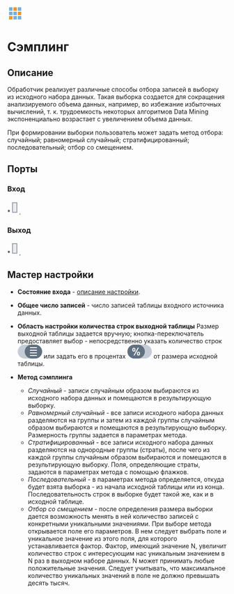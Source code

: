 ![ ](../../media/app/icons/component_18/component_default-26.svg)
# Сэмплинг

## Описание

Обработчик реализует различные способы отбора записей в выборку из исходного набора данных. Такая выборка создается для сокращения анализируемого объема данных, например, во избежание избыточных вычислений, т. к. трудоемкость некоторых алгоритмов Data Mining экспоненциально возрастает с увеличением объема данных. 

При формировании выборки пользователь может задать метод отбора: случайный; равномерный случайный; стратифицированный; последовательный; отбор со смещением.
## Порты

### Вход

   *![](../../media/app/icons/ports/output_table_inactive.svg). 

### Выход

   *![](../../media/app/icons/ports/output_table_inactive.svg).

## Мастер настройки


*  **Состояние входа** - [описание настройки](../../app/glossary/status_bar.md).


*  **Общее число записей** - число записей таблицы входного источника данных.


*  **Область настройки количества строк выходной таблицы** 
Размер выходной таблицы задается вручную; кнопка-переключатель предоставляет выбор - непосредственно указать количество строк ![](../../media/app/icons/toolbar_18/sampling-sizetype-switch-row.svg) или задать его в процентах ![](../../media/app/icons/toolbar_18/sampling-sizetype-switch-percent.svg) от размера исходной таблицы.


*  **Метод сэмплинга**

    * *Случайный* - записи случайным образом выбираются из исходного набора данных и помещаются в результирующую выборку.
    * *Равномерный случайный* - все записи исходного набора данных разделяются на группы и затем из каждой группы случайным образом выбираются и помещаются в результирующую выборку. Размерность группы задается в параметрах метода.
    * *Стратифицированный* - все записи исходного набора данных разделяются на однородные группы (страты), после чего из каждой группы случайным образом выбираются и помещаются в результирующую выборку. Поля, определяющие страты, задаются в параметрах метода с помощью флажков.
    * *Последовательный* - в параметрах метода определяется, откуда будет взята выборка - из начала исходной таблицы или из конца. Последовательность строк в выборке будет такой же, как и в исходной таблице.
    * *Отбор со смещением* - после определения размера выборки дается возможность менять в ней количество записей с конкретными уникальными значениями. При выборе метода открывается поле его параметров. В нем следует выбрать поле и уникальное значение из этого поля, для которого устанавливается фактор. Фактор, имеющий значение N, увеличит количество строк с интересующим нас уникальным значением в N раз в выходном наборе данных. N может принимать любые положительные значения. Следует учитывать, что максимальное количество уникальных значений в поле не должно превышать десять тысяч.



